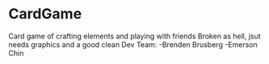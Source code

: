 # CardGame
Card game of crafting elements and playing with friends
Broken as hell, jsut needs graphics and a good clean
Dev Team:
-Brenden Brusberg
-Emerson Chin

